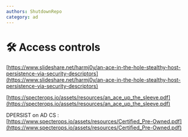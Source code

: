 ```yaml
---
authors: ShutdownRepo
category: ad
---
```


# 🛠️ Access controls

[https://www.slideshare.net/harmj0y/an-ace-in-the-hole-stealthy-host-persistence-via-security-descriptors](https://www.slideshare.net/harmj0y/an-ace-in-the-hole-stealthy-host-persistence-via-security-descriptors)

[https://specterops.io/assets/resources/an_ace_up_the_sleeve.pdf](https://specterops.io/assets/resources/an_ace_up_the_sleeve.pdf)

DPERSIST on AD CS : [https://www.specterops.io/assets/resources/Certified_Pre-Owned.pdf](https://www.specterops.io/assets/resources/Certified_Pre-Owned.pdf)